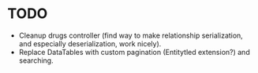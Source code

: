 # TODO

- Cleanup drugs controller (find way to make relationship serialization, and
  especially deserialization, work nicely).
- Replace DataTables with custom pagination (Entitytled extension?) and searching.
